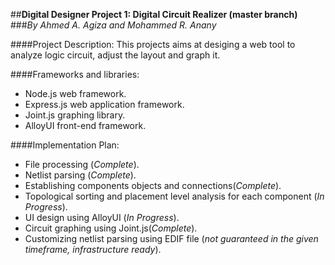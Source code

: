 ##**Digital Designer Project 1: Digital Circuit Realizer (master branch)**
###*By Ahmed A. Agiza and Mohammed R. Anany*

####Project Description:
This projects aims at desiging a web tool to analyze logic circuit, adjust the layout and graph it.


####Frameworks and libraries:
* Node.js web framework.
* Express.js web application framework.
* Joint.js graphing library.
* AlloyUI front-end framework.

####Implementation Plan:
* File processing (*Complete*).
* Netlist parsing (*Complete*).
* Establishing components objects and connections(*Complete*).
* Topological sorting and placement level analysis for each component (*In Progress*).
* UI design using AlloyUI (*In Progress*).
* Circuit graphing using Joint.js(*Complete*).
* Customizing netlist parsing using EDIF file (*not guaranteed in the given timeframe, infrastructure ready*).
